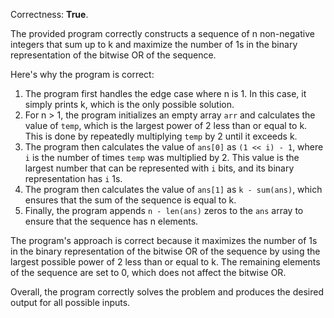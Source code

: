 Correctness: **True**.

The provided program correctly constructs a sequence of n non-negative integers that sum up to k and maximize the number of 1s in the binary representation of the bitwise OR of the sequence.

Here's why the program is correct:

1.  The program first handles the edge case where n is 1. In this case, it simply prints k, which is the only possible solution.
2.  For n > 1, the program initializes an empty array `arr` and calculates the value of `temp`, which is the largest power of 2 less than or equal to k. This is done by repeatedly multiplying `temp` by 2 until it exceeds k.
3.  The program then calculates the value of `ans[0]` as `(1 << i) - 1`, where `i` is the number of times `temp` was multiplied by 2. This value is the largest number that can be represented with `i` bits, and its binary representation has `i` 1s.
4.  The program then calculates the value of `ans[1]` as `k - sum(ans)`, which ensures that the sum of the sequence is equal to k.
5.  Finally, the program appends `n - len(ans)` zeros to the `ans` array to ensure that the sequence has n elements.

The program's approach is correct because it maximizes the number of 1s in the binary representation of the bitwise OR of the sequence by using the largest possible power of 2 less than or equal to k. The remaining elements of the sequence are set to 0, which does not affect the bitwise OR.

Overall, the program correctly solves the problem and produces the desired output for all possible inputs.